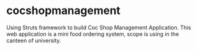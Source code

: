 # cocshopmanagement
Using Struts framework to build Coc Shop Management Application.
This web application is a mini food ordering system, scope is using in the canteen of university.
